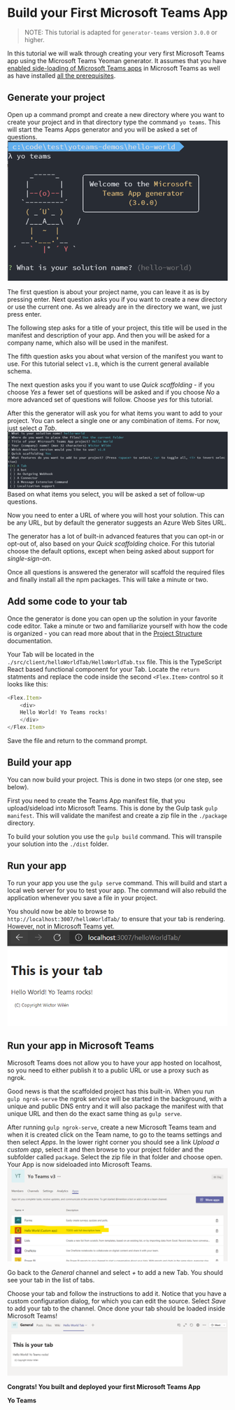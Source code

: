 # Build your First Microsoft Teams App

> NOTE: This tutorial is adapted for `generator-teams` version `3.0.0` or higher.

In this tutorial we will walk through creating your very first Microsoft Teams app using the Microsoft Teams Yeoman generator. It assumes that you have [enabled side-loading of Microsoft Teams apps](../user-guide/setup-tenant) in Microsoft Teams as well as have installed [all the prerequisites](../user-guide/setup-machine).

## Generate your project

Open up a command prompt and create a new directory where you want to create your project and in that directory type the command `yo teams`. This will start the Teams Apps generator and you will be asked a set of questions.
![yo teams](../images/teams-first-app-1.png)

The first question is about your project name, you can leave it as is by pressing enter. Next question asks you if you want to create a new directory or use the current one. As we already are in the directory we want, we just press enter.

The following step asks for a title of your project, this title will be used in the manifest and description of your app. And then you will be asked for a company name, which also will be used in the manifest.

The fifth question asks you about what version of the manifest you want to use. For this tutorial select `v1.8`, which is the current general available schema.

The next question asks you if you want to use *Quick scaffolding* - if you choose *Yes* a fewer set of questions will be asked and if you choose *No* a more advanced set of questions will follow. Choose *yes* for this tutorial.

After this the generator will ask you for what items you want to add to your project. You can select a single one or any combination of items. For now, just select *a Tab*.
![item selection](../images/teams-first-app-2.png)
Based on what items you select, you will be asked a set of follow-up questions.

Now you need to enter a URL of where you will host your solution. This can be any URL, but by default the generator suggests an Azure Web Sites URL.

The generator has a lot of built-in advanced features that you can opt-in or opt-out of, also based on your *Quick scaffolding* choice. For this tutorial choose the default options, except when being asked about support for *single-sign-on*.

Once all questions is answered the generator will scaffold the required files and finally install all the npm packages. This will take a minute or two.

## Add some code to your tab

Once the generator is done you can open up the solution in your favorite code editor. Take a minute or two and familiarize yourself with how the code is organized - you can read more about that in the [Project Structure](../concepts/project-structure.md) documentation.

Your Tab will be located in the `./src/client/helloWorldTab/HelloWorldTab.tsx` file. This is the TypeScript React based functional component for your Tab. Locate the `return` statments and replace the code inside the second `<Flex.Item>` control so it looks like this:

``` TypeScript
<Flex.Item>
    <div>
    Hello World! Yo Teams rocks!
    </div>
</Flex.Item>
```

Save the file and return to the command prompt.

## Build your app

You can now build your project. This is done in two steps (or one step, see below).

First you need to create the Teams App manifest file, that you upload/sideload into Microsoft Teams. This is done by the Gulp task `gulp manifest`. This will validate the manifest and create a zip file in the `./package` directory.

To build your solution you use the `gulp build` command. This will transpile your solution into the `./dist` folder.

## Run your app

To run your app you use the `gulp serve` command. This will build and start a local web server for you to test your app. The command will also rebuild the application whenever you save a file in your project.

You should now be able to browse to `http://localhost:3007/helloWorldTab/` to ensure that your tab is rendering. However, not in Microsoft Teams yet.
![](../images/teams-first-app-3.png)

## Run your app in Microsoft Teams

Microsoft Teams does not allow you to have your app hosted on localhost, so you need to either publish it to a public URL or use a proxy such as ngrok.

Good news is that the scaffolded project has this built-in. When you run `gulp ngrok-serve` the ngrok service will be started in the background, with a unique and public DNS entry and it will also package the manifest with that unique URL and then do the exact same thing as `gulp serve`.

After running `gulp ngrok-serve`, create a new Microsoft Teams team and when it is created click on the Team name, to go to the teams settings and then select *Apps*. In the lower right corner you should see a link *Upload a custom app*, select it and then browse to your project folder and the subfolder called `package`. Select the zip file in that folder and choose open. Your App is now sideloaded into Microsoft Teams.
![](../images/teams-first-app-4.png)

Go back to the *General* channel and select *+* to add a new Tab. You should see your tab in the list of tabs.

Choose your tab and follow the instructions to add it. Notice that you have a custom configuration dialog, for which you can edit the source. Select *Save* to add your tab to the channel. Once done your tab should be loaded inside Microsoft Teams!
![](../images/teams-first-app-5.png)

**Congrats! You built and deployed your first Microsoft Teams App**

**Yo Teams**
